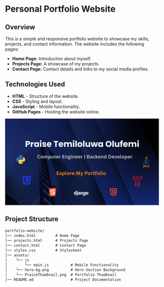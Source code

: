 # Personal Portfolio Website

## Overview
This is a simple and responsive portfolio website to showcase my skills, projects, and contact information. The website includes the following pages:
- **Home Page:** Introduction about myself.
- **Projects Page:** A showcase of my projects.
- **Contact Page:** Contact details and links to my social media profiles.

## Technologies Used
- **HTML** - Structure of the website.
- **CSS** - Styling and layout.
- **JavaScript** - Mobile functionality.
- **GitHub Pages** - Hosting the website online.

![Portfolio Thumbnail](assets/PraiseThumbnail.png)

## Project Structure
```
portfolio-website/
│── index.html         # Home Page
│── projects.html      # Projects Page
│── contact.html       # Contact Page
│── styles.css         # Stylesheet
│── assets/
│    └── js 
│        └── main.js          # Mobile Functionality   
│    └── hero-bg.png          # Hero Section Background
│    └── PraiseThumbnail.png  # Portfolio Thumbnail
│── README.md                 # Project Documentation
```
